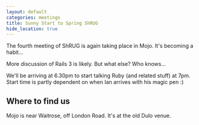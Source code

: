 ```yaml
---
layout: default
categories: meetings
title: Sunny Start to Spring ShRUG
hide_location: true
---
```


The fourth meeting of ShRUG is again taking place in Mojo. It's becoming a habit...

More discussion of Rails 3 is likely. But what else? Who knows...

We'll be arriving at 6.30pm to start talking Ruby (and related stuff) at 7pm. Start time is partly dependent on when Ian arrives with his magic pen :)

## Where to find us

Mojo is near Waitrose, off London Road. It's at the old Dulo venue.
